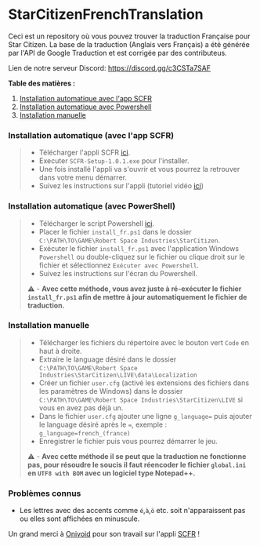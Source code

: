 # StarCitizenFrenchTranslation
Ceci est un repository où vous pouvez trouver la traduction Française pour Star Citizen.
La base de la traduction (Anglais vers Français) a été générée par l'API de Google Traduction et est corrigée par des contributeus.

Lien de notre serveur Discord: https://discord.gg/c3CSTa7SAF

**Table des matières :**
1. [Installation automatique avec l'app SCFR](#installation-automatique-(avec-l'app-SCFR))
2. [Installation automatique avec Powershell](#installation-automatique-(avec-Powershell))
3. [Installation manuelle](#installation-manuelr)

### Installation automatique (avec l'app SCFR)
> - Télécharger l'appli SCFR [ici](https://github.com/Skullyfox/SCFR/releases/download/v1.0.1/SCFR-Setup-1.0.1.exe).
> - Executer `SCFR-Setup-1.0.1.exe` pour l'installer.
> - Une fois installé l'appli va s'ouvrir et vous pourrez la retrouver dans votre menu démarrer.
> - Suivez les instructions sur l'appli (tutoriel vidéo [ici](https://www.youtube.com/watch?v=BGkQTLGs9cw))

### Installation automatique (avec PowerShell)
> - Télécharger le script Powershell [ici](https://cdn.discordapp.com/attachments/954001140519944193/1164243159832870994/install_fr.ps1?ex=654280ef&is=65300bef&hm=d363981e3a164e0aa092f3db9adab6f9fd93d9a092bc8ca5a1f24dd37b0f1cb8&).
> - Placer le fichier `install_fr.ps1` dans le dossier `C:\PATH\TO\GAME\Robert Space Industries\StarCitizen`.
> - Exécuter le fichier `install_fr.ps1` avec  l'application Windows `Powershell` ou double-cliquez sur le fichier ou clique droit sur le fichier et sélectionnez `Exécuter avec Powershell`.
> - Suivez les instructions sur l'écran du Powershell.
> 
> :warning: - **Avec cette méthode, vous avez juste à ré-exécuter le fichier `install_fr.ps1` afin de mettre à jour automatiquement le fichier de traduction.**

### Installation manuelle
> - Télécharger les fichiers du répertoire avec le bouton vert `Code` en haut à droite.
> - Extraire le language désiré dans le dossier `C:\PATH\TO\GAME\Robert Space Industries\StarCitizen\LIVE\data\Localization`
> - Créer un fichier `user.cfg` (activé les extensions des fichiers dans les paramètres de Windows) dans le dossier `C:\PATH\TO\GAME\Robert Space Industries\StarCitizen\LIVE` si vous en avez pas déjà un.
> - Dans le fichier `user.cfg` ajouter une ligne `g_language=` puis ajouter le language désiré après le `=`, exemple : `g_language=french_(france)`
> - Enregistrer le fichier puis vous pourrez démarrer le jeu.
> 
> :warning: - **Avec cette méthode il se peut que la traduction ne fonctionne pas, pour résoudre le soucis il faut réencoder le fichier `global.ini` en `UTF8 with BOM` avec un logiciel type Notepad++.**

### Problèmes connus
- Les lettres avec des accents comme `é`,`à`,`ö` etc. soit n'apparaissent pas ou elles sont affichées en minuscule.

Un grand merci à [Onivoid](https://github.com/Skullyfox) pour son travail sur l'appli [SCFR](https://github.com/Skullyfox/SCFR) !
